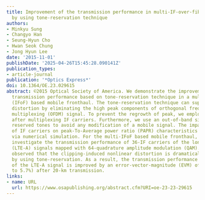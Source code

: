 ```yaml
---
title: Improvement of the transmission performance in multi-IF-over-fiber mobile fronthaul
  by using tone-reservation technique
authors:
- Minkyu Sung
- Changyo Han
- Seung-Hyun Cho
- Hwan Seok Chung
- Jong Hyun Lee
date: '2015-11-01'
publishDate: '2025-04-26T15:45:28.090141Z'
publication_types:
- article-journal
publication: '*Optics Express*'
doi: 10.1364/OE.23.029615
abstract: ©2015 Optical Society of America. We demonstrate the improvement of the
  transmission performance based on tone-reservation technique in a multiple intermediatefrequency-over-fiber
  (IFoF) based mobile fronthaul. The tone-reservation technique can suppress nonlinear
  distortion by eliminating the high peak components of orthogonal frequency-division
  multiplexing (OFDM) signal. To prevent the regrowth of peak, we employ tone-reservation
  after multiplexing IF carriers. Furthermore, we use an out-of-band signal as the
  reserved tones to avoid any modification of a mobile signal. The impact of the number
  of IF carriers on peak-To-Average power ratio (PAPR) characteristics is presented
  via numerical simulation. For the multi-IFoF based mobile fronthaul, we experimentally
  investigate the transmission performance of 36-IF carriers of the long term evolution-Advanced
  (LTE-A) signals mapped with 64-quadrature amplitude modulation (QAM). It is clearly
  observed that the clipping-induced nonlinear distortion is dramatically suppressed
  by using tone-reservation. As a result, the transmission performance of 36-IF carriers
  of the LTE-A signal is improved by an error-vector-magnitude (EVM) of 4% (from 9.7%
  to 5.7%) after 20-km transmission.
links:
- name: URL
  url: https://www.osapublishing.org/abstract.cfm?URI=oe-23-23-29615
---
```

